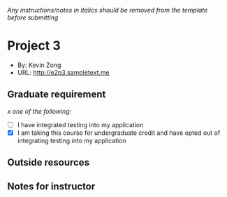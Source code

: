 *Any instructions/notes in italics should be removed from the template before submitting* 

# Project 3
+ By: Kevin Zong
+ URL: <http://e2p3.sampletext.me>

## Graduate requirement
*x one of the following:*
+ [ ] I have integrated testing into my application
+ [x] I am taking this course for undergraduate credit and have opted out of integrating testing into my application

## Outside resources


## Notes for instructor
